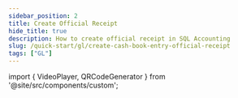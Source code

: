 ```yaml
---
sidebar_position: 2
title: Create Official Receipt
hide_title: true
description: How to create official receipt in SQL Accounting
slug: /quick-start/gl/create-cash-book-entry-official-receipt
tags: ["GL"]
---
```



import { VideoPlayer, QRCodeGenerator } from '@site/src/components/custom';

<QRCodeGenerator url="https://www.youtube.com/embed/VbY3sIesoFE?autoplay=1" />

<VideoPlayer 
  videoId="VbY3sIesoFE" 
    title="Cash Book Entry - Official Receipt"
/>
 
 